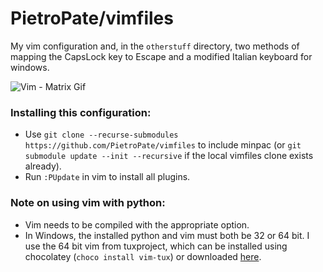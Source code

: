 # PietroPate/vimfiles

My vim configuration and, in the `otherstuff` directory, two methods of mapping the CapsLock key to Escape and a modified Italian keyboard for windows. 

![Vim - Matrix Gif](otherstuff/vim_matrix.gif)

### Installing this configuration:

- Use `git clone --recurse-submodules https://github.com/PietroPate/vimfiles` to include minpac (or `git submodule update --init --recursive` if the local vimfiles clone exists already).
-  Run `:PUpdate` in vim to install all plugins.

### Note on using vim with python:

- Vim needs to be compiled with the appropriate option.
- In Windows, the installed python and vim must both be 32 or 64 bit. I use the 64 bit vim from tuxproject, which can be installed using chocolatey (`choco install vim-tux`) or downloaded [here](https://tuxproject.de/projects/vim/).
